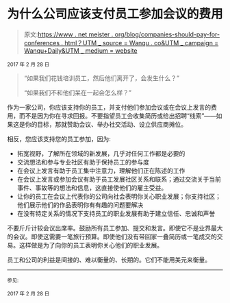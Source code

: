 # 为什么公司应该支付员工参加会议的费用

> 原文:[https://www . net meister . org/blog/companies-should-pay-for-conferences . html？UTM _ source = Wanqu . co&UTM _ campaign = Wanqu+Daily&UTM _ medium = website](https://www.netmeister.org/blog/companies-should-pay-for-conferences.html?utm_source=wanqu.co&utm_campaign=Wanqu+Daily&utm_medium=website)

<small>2017 年 2 月 28 日</small>

> “如果我们花钱培训员工，然后他们离开了，会发生什么？”
> 
> “如果我们不和他们呆在一起会怎么样？”

作为一家公司，你应该支持你的员工，并支付他们参加会议或在会议上发言的费用，而不是因为你在寻求回报。不要指望员工会收集简历或给出招聘“线索”——如果这是你的目标，那就赞助会议、举办社交活动、设立供应商摊位。

相反，您应该支持您的员工参加，因为:

*   拓宽视野，了解所在领域的新发展，几乎对任何工作都是必要的
*   交流想法和参与专业社区有助于保持员工的参与度
*   在会议上发言有助于员工集中注意力，理解他们正在陈述的工作
*   在会议上发言或参加会议有助于员工发展社区关系和联系；通过交流关于当前事件、事故等的想法和信息，这直接使他们的雇主受益。
*   让你的员工在会议上代表你的公司向社会表明你关心职业发展；你支持社区；他们展示他们的作品表明你有有趣的问题要解决
*   在没有特定关系的情况下支持员工的职业发展有助于建立信任、忠诚和声誉

不要斤斤计较会议出席率。鼓励所有员工参加、提交和发言。即使它不是业界最大的会议。即使这需要一笔旅行预算。即使他们没有带回家一叠简历或一笔成交的交易。这样做是为了向你的员工表明你关心他们的职业发展。

员工和公司的利益是间接的、难以衡量的、长期的。它们不能用美元来衡量。

* * *

<small>参见:</small>

<small>2017 年 2 月 28 日</small>